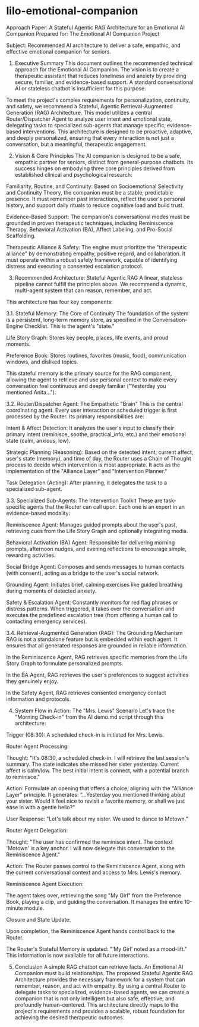 # lilo-emotional-companion
Approach Paper: A Stateful Agentic RAG Architecture for an Emotional AI Companion
Prepared for: The Emotional AI Companion Project

Subject: Recommended AI architecture to deliver a safe, empathic, and effective emotional companion for seniors.

1. Executive Summary
This document outlines the recommended technical approach for the Emotional AI Companion. The vision is to create a therapeutic assistant that reduces loneliness and anxiety by providing secure, familiar, and evidence-based support. A standard conversational AI or stateless chatbot is insufficient for this purpose.

To meet the project's complex requirements for personalization, continuity, and safety, we recommend a Stateful, Agentic Retrieval-Augmented Generation (RAG) Architecture. This model utilizes a central Router/Dispatcher Agent to analyze user intent and emotional state, delegating tasks to specialized sub-agents that manage specific, evidence-based interventions. This architecture is designed to be proactive, adaptive, and deeply personalized, ensuring that every interaction is not just a conversation, but a meaningful, therapeutic engagement.

2. Vision & Core Principles
The AI companion is designed to be a safe, empathic partner for seniors, distinct from general-purpose chatbots. Its success hinges on embodying three core principles derived from established clinical and psychological research:

Familiarity, Routine, and Continuity: Based on Socioemotional Selectivity and Continuity Theory, the companion must be a stable, predictable presence. It must remember past interactions, reflect the user's personal history, and support daily rituals to reduce cognitive load and build trust.

Evidence-Based Support: The companion's conversational modes must be grounded in proven therapeutic techniques, including Reminiscence Therapy, Behavioral Activation (BA), Affect Labeling, and Pro-Social Scaffolding.

Therapeutic Alliance & Safety: The engine must prioritize the "therapeutic alliance" by demonstrating empathy, positive regard, and collaboration. It must operate within a robust safety framework, capable of identifying distress and executing a consented escalation protocol.

3. Recommended Architecture: Stateful Agentic RAG
A linear, stateless pipeline cannot fulfill the principles above. We recommend a dynamic, multi-agent system that can reason, remember, and act.

This architecture has four key components:

3.1. Stateful Memory: The Core of Continuity
The foundation of the system is a persistent, long-term memory store, as specified in the Conversation-Engine Checklist. This is the agent's "state."

Life Story Graph: Stores key people, places, life events, and proud moments.

Preference Book: Stores routines, favorites (music, food), communication windows, and disliked topics.

This stateful memory is the primary source for the RAG component, allowing the agent to retrieve and use personal context to make every conversation feel continuous and deeply familiar ("Yesterday you mentioned Anita...").

3.2. Router/Dispatcher Agent: The Empathetic "Brain"
This is the central coordinating agent. Every user interaction or scheduled trigger is first processed by the Router. Its primary responsibilities are:

Intent & Affect Detection: It analyzes the user's input to classify their primary intent (reminisce, soothe, practical_info, etc.) and their emotional state (calm, anxious, low).

Strategic Planning (Reasoning): Based on the detected intent, current affect, user's state (memory), and time of day, the Router uses a Chain of Thought process to decide which intervention is most appropriate. It acts as the implementation of the "Alliance Layer" and "Intervention Planner."

Task Delegation (Acting): After planning, it delegates the task to a specialized sub-agent.

3.3. Specialized Sub-Agents: The Intervention Toolkit
These are task-specific agents that the Router can call upon. Each one is an expert in an evidence-based modality:

Reminiscence Agent: Manages guided prompts about the user's past, retrieving cues from the Life Story Graph and optionally integrating media.

Behavioral Activation (BA) Agent: Responsible for delivering morning prompts, afternoon nudges, and evening reflections to encourage simple, rewarding activities.

Social Bridge Agent: Composes and sends messages to human contacts (with consent), acting as a bridge to the user's social network.

Grounding Agent: Initiates brief, calming exercises like guided breathing during moments of detected anxiety.

Safety & Escalation Agent: Constantly monitors for red flag phrases or distress patterns. When triggered, it takes over the conversation and executes the predefined escalation tree (from offering a human call to contacting emergency services).

3.4. Retrieval-Augmented Generation (RAG): The Grounding Mechanism
RAG is not a standalone feature but is embedded within each agent. It ensures that all generated responses are grounded in reliable information.

In the Reminiscence Agent, RAG retrieves specific memories from the Life Story Graph to formulate personalized prompts.

In the BA Agent, RAG retrieves the user's preferences to suggest activities they genuinely enjoy.

In the Safety Agent, RAG retrieves consented emergency contact information and protocols.

4. System Flow in Action: The "Mrs. Lewis" Scenario
Let's trace the "Morning Check-in" from the AI demo.md script through this architecture:

Trigger (08:30): A scheduled check-in is initiated for Mrs. Lewis.

Router Agent Processing:

Thought: "It's 08:30, a scheduled check-in. I will retrieve the last session's summary. The state indicates she missed her sister yesterday. Current affect is calm/low. The best initial intent is connect, with a potential branch to reminisce."

Action: Formulate an opening that offers a choice, aligning with the "Alliance Layer" principle. It generates: “...Yesterday you mentioned thinking about your sister. Would it feel nice to revisit a favorite memory, or shall we just ease in with a gentle hello?”

User Response: "Let's talk about my sister. We used to dance to Motown."

Router Agent Delegation:

Thought: "The user has confirmed the reminisce intent. The context 'Motown' is a key anchor. I will now delegate this conversation to the Reminiscence Agent."

Action: The Router passes control to the Reminiscence Agent, along with the current conversational context and access to Mrs. Lewis's memory.

Reminiscence Agent Execution:

The agent takes over, retrieving the song "My Girl" from the Preference Book, playing a clip, and guiding the conversation. It manages the entire 10-minute module.

Closure and State Update:

Upon completion, the Reminiscence Agent hands control back to the Router.

The Router's Stateful Memory is updated: "‘My Girl’ noted as a mood-lift." This information is now available for all future interactions.

5. Conclusion
A simple RAG chatbot can retrieve facts. An Emotional AI Companion must build relationships. The proposed Stateful Agentic RAG Architecture provides the necessary framework for a system that can remember, reason, and act with empathy. By using a central Router to delegate tasks to specialized, evidence-based agents, we can create a companion that is not only intelligent but also safe, effective, and profoundly human-centered. This architecture directly maps to the project's requirements and provides a scalable, robust foundation for achieving the desired therapeutic outcomes.
